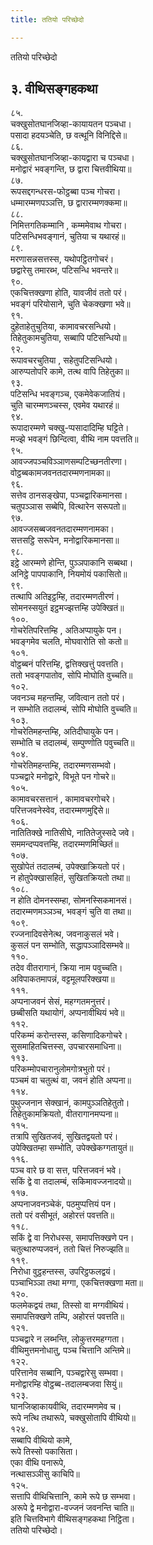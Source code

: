 ```yaml
---
title: ततियो परिच्छेदो

---
```

ततियो परिच्छेदो  


## ३. वीथिसङ्गहकथा

८५.  
चक्खुसोतघानजिव्हा-कायायतन पञ्चधा।  
पसादा हदयञ्चेति, छ वत्थूनि विनिद्दिसे॥  
८६.  
चक्खुसोतघानजिव्हा-कायद्वारा च पञ्चधा।  
मनोद्वारं भवङ्गन्ति, छ द्वारा चित्तवीथिया॥  
८७.  
रूपसद्दगन्धरस-फोट्ठब्बा पञ्च गोचरा।  
धम्मारम्मणपञ्ञत्ति, छ द्वारारम्मणक्कमा॥  
८८.  
निमित्तगतिकम्मानि , कम्ममेवाथ गोचरा।  
पटिसन्धिभवङ्गानं, चुतिया च यथारहं॥  
८९.  
मरणासन्नसत्तस्स, यथोपट्ठितगोचरं।  
छद्वारेसु तमारब्भ, पटिसन्धि भवन्तरे॥  
९०.  
एकचित्तक्खणा होति, यावजीवं ततो परं।  
भवङ्गं परियोसाने, चुति चेकक्खणा भवे॥  
९१.  
दुहेताहेतुचुतिया, कामावचरसन्धियो।  
तिहेतुकामचुतिया, सब्बापि पटिसन्धियो॥  
९२.  
रूपावचरचुतिया , सहेतुपटिसन्धियो।  
आरुप्पतोपरि कामे, तत्थ वापि तिहेतुका॥  
९३.  
पटिसन्धि भवङ्गञ्च, एकमेवेकजातियं।  
चुति चारम्मणञ्चस्स, एवमेव यथारहं॥  
९४.  
रूपादारम्मणे चक्खु-प्पसादादिम्हि घट्टिते।  
मज्झे भवङ्गं छिन्दित्वा, वीथि नाम पवत्तति॥  
९५.  
आवज्जपञ्चविञ्ञाणसम्पटिच्छनतीरणा।  
वोट्ठब्बकामजवनतदारम्मणनामका॥  
९६.  
सत्तेव ठानसङ्खेपा, पञ्चद्वारिकमानसा।  
चतुपञ्ञास सब्बेपि, वित्थारेन सरूपतो॥  
९७.  
आवज्जसब्बजवनतदारम्मणनामका।  
सत्तसट्ठि सरूपेन, मनोद्वारिकमानसा॥  
९८.  
इट्ठे आरम्मणे होन्ति, पुञ्ञपाकानि सब्बथा।  
अनिट्ठे पापपाकानि, नियमोयं पकासितो॥  
९९.  
तत्थापि अतिइट्ठम्हि, तदारम्मणतीरणं।  
सोमनस्सयुतं इट्ठमज्झत्तम्हि उपेक्खितं॥  
१००.  
गोचरेतिपरित्तम्हि , अतिअप्पायुके पन।  
भवङ्गमेव चलति, मोघवारोति सो कतो॥  
१०१.  
वोट्ठब्बनं परित्तम्हि, द्वत्तिक्खत्तुं पवत्तति।  
ततो भवङ्गपातोव, सोपि मोघोति वुच्चति॥  
१०२.  
जवनञ्च महन्तम्हि, जवित्वान ततो परं।  
न सम्भोति तदालम्बं, सोपि मोघोति वुच्चति॥  
१०३.  
गोचरेतिमहन्तम्हि, अतिदीघायुके पन।  
सम्भोति च तदालम्बं, सम्पुण्णोति पवुच्चति॥  
१०४.  
गोचरेतिमहन्तम्हि, तदारम्मणसम्भवो।  
पञ्चद्वारे मनोद्वारे, विभूते पन गोचरे॥  
१०५.  
कामावचरसत्तानं , कामावचरगोचरे।  
परित्तजवनेस्वेव, तदारम्मणमुद्दिसे॥  
१०६.  
नातितिक्खे नातिसीघे, नातितेजुस्सदे जवे।  
सममन्दप्पवत्तम्हि, तदारम्मणमिच्छितं॥  
१०७.  
सुखोपेतं तदालम्बं, उपेक्खाक्रियतो परं।  
न होतुपेक्खासहितं, सुखितक्रियतो तथा॥  
१०८.  
न होति दोमनस्सम्हा, सोमनस्सिकमानसं।  
तदारम्मणमञ्ञञ्च, भवङ्गं चुति वा तथा॥  
१०९.  
रज्जनादिवसेनेत्थ, जवनाकुसलं भवे।  
कुसलं पन सम्भोति, सद्धापञ्ञादिसम्भवे॥  
११०.  
तदेव वीतरागानं, क्रिया नाम पवुच्चति।  
अविपाकतमापन्नं, वट्टमूलपरिक्खया॥  
१११.  
अप्पनाजवनं सेसं, महग्गतमनुत्तरं।  
छब्बीसति यथायोगं, अप्पनावीथियं भवे॥  
११२.  
परिकम्मं करोन्तस्स, कसिणादिकगोचरे।  
सुसमाहितचित्तस्स, उपचारसमाधिना॥  
११३.  
परिकम्मोपचारानुलोमगोत्रभुतो परं।  
पञ्चमं वा चतुत्थं वा, जवनं होति अप्पना॥  
११४.  
पुथुज्जनान सेक्खानं, कामपुञ्ञतिहेतुतो।  
तिहेतुकामक्रियतो, वीतरागानमप्पना॥  
११५.  
तत्रापि सुखितजवं, सुखितद्वयतो परं।  
उपेक्खितम्हा सम्भोति, उपेक्खेकग्गतायुतं॥  
११६.  
पञ्च वारे छ वा सत्त, परित्तजवनं भवे।  
सकिं द्वे वा तदालम्बं, सकिमावज्जनादयो॥  
११७.  
अप्पनाजवनञ्चेकं, पठमुप्पत्तियं पन।  
ततो परं वसीभूतं, अहोरत्तं पवत्तति॥  
११८.  
सकिं द्वे वा निरोधस्स, समापत्तिक्खणे पन।  
चतुत्थारुप्पजवनं, ततो चित्तं निरुज्झति॥  
११९.  
निरोधा वुट्ठहन्तस्स, उपरिट्ठफलद्वयं।  
पञ्चाभिञ्ञा तथा मग्गा, एकचित्तक्खणा मता॥  
१२०.  
फलमेकद्वयं तथा, तिस्सो वा मग्गवीथियं।  
समापत्तिक्खणे तम्पि, अहोरत्तं पवत्तति॥  
१२१.  
पञ्चद्वारे न लब्भन्ति, लोकुत्तरमहग्गता।  
वीथिमुत्तमनोधातु, पञ्च चित्तानि अन्तिमे॥  
१२२.  
परित्तानेव सब्बानि, पञ्चद्वारेसु सम्भवा।  
मनोद्वारम्हि वोट्ठब्ब-तदालम्बजवा सियुं॥  
१२३.  
घानजिव्हाकायवीथि, तदारम्मणमेव च।  
रूपे नत्थि तथारूपे, चक्खुसोतापि वीथियो॥  
१२४.  
सब्बापि वीथियो कामे,  
रूपे तिस्सो पकासिता।  
एका वीथि पनारूपे,  
नत्थासञ्ञीसु काचिपि॥  
१२५.  
सत्तापि वीथिचित्तानि, कामे रूपे छ सम्भवा।  
अरूपे द्वे मनोद्वारा-वज्जनं जवनन्ति चाति॥  
इति चित्तविभागे वीथिसङ्गहकथा निट्ठिता।  
ततियो परिच्छेदो।  